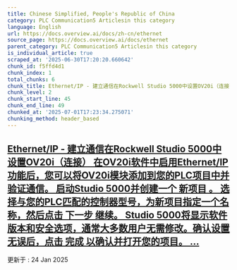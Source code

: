 ```yaml
---
title: Chinese Simplified, People's Republic of China
category: PLC Communication5 Articlesin this category
language: English
url: https://docs.overview.ai/docs/zh-cn/ethernet
source_page: https://docs.overview.ai/docs/ethernet
parent_category: PLC Communication5 Articlesin this category
is_individual_article: true
scraped_at: '2025-06-30T17:20:20.660642'
chunk_id: f5ffd4d1
chunk_index: 1
total_chunks: 6
chunk_title: Ethernet/IP - 建立通信在Rockwell Studio 5000中设置OV20i（连接） 在OV20i软件中启用Ethernet/IP功能后，您可以将OV20i模块添加到您的PLC项目
chunk_level: 2
chunk_start_line: 45
chunk_end_line: 49
chunked_at: '2025-07-01T17:23:34.275071'
chunking_method: header_based
---
```


## [Ethernet/IP - 建立通信在Rockwell Studio 5000中设置OV20i（连接） 在OV20i软件中启用Ethernet/IP功能后，您可以将OV20i模块添加到您的PLC项目中并验证通信。 启动Studio 5000并创建一个 新项目 。 选择与您的PLC匹配的控制器型号，为新项目指定一个名称，然后点击 下一步 继续。 Studio 5000将显示软件版本和安全选项，通常大多数用户无需修改。确认设置无误后，点击 完成 以确认并打开您的项目。 ...](/docs/zh-cn/plc-communication-ethernetip-connections)

更新于 : 24 Jan 2025
